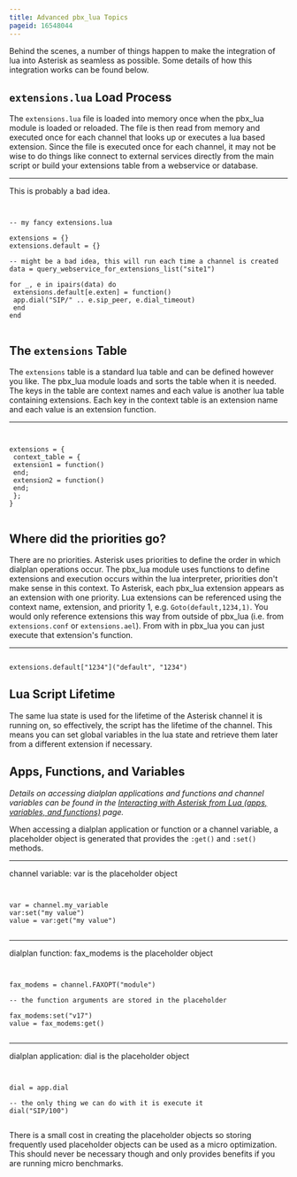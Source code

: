 ```yaml
---
title: Advanced pbx_lua Topics
pageid: 16548044
---
```


Behind the scenes, a number of things happen to make the integration of lua into Asterisk as seamless as possible. Some details of how this integration works can be found below.


`extensions.lua` Load Process
-----------------------------


The `extensions.lua` file is loaded into memory once when the pbx_lua module is loaded or reloaded. The file is then read from memory and executed once for each channel that looks up or executes a lua based extension. Since the file is executed once for each channel, it may not be wise to do things like connect to external services directly from the main script or build your extensions table from a webservice or database.




---

  
This is probably a bad idea.  


```


-- my fancy extensions.lua

extensions = {}
extensions.default = {}

-- might be a bad idea, this will run each time a channel is created
data = query_webservice_for_extensions_list("site1")

for _, e in ipairs(data) do
 extensions.default[e.exten] = function()
 app.dial("SIP/" .. e.sip_peer, e.dial_timeout)
 end
end


```


The `extensions` Table
----------------------


The `extensions` table is a standard lua table and can be defined however you like. The pbx_lua module loads and sorts the table when it is needed. The keys in the table are context names and each value is another lua table containing extensions. Each key in the context table is an extension name and each value is an extension function.




---

  
  


```


extensions = {
 context_table = {
 extension1 = function()
 end;
 extension2 = function()
 end;
 };
}


```


Where did the priorities go?
----------------------------


There are no priorities. Asterisk uses priorities to define the order in which dialplan operations occur. The pbx_lua module uses functions to define extensions and execution occurs within the lua interpreter, priorities don't make sense in this context. To Asterisk, each pbx_lua extension appears as an extension with one priority. Lua extensions can be referenced using the context name, extension, and priority 1, e.g. `Goto(default,1234,1)`. You would only reference extensions this way from outside of pbx_lua (i.e. from `extensions.conf` or `extensions.ael`). From with in pbx_lua you can just execute that extension's function. 




---

  
  


```

extensions.default["1234"]("default", "1234")

```


Lua Script Lifetime
-------------------


The same lua state is used for the lifetime of the Asterisk channel it is running on, so effectively, the script has the lifetime of the channel. This means you can set global variables in the lua state and retrieve them later from a different extension if necessary.


Apps, Functions, and Variables
------------------------------


*Details on accessing dialplan applications and functions and channel variables can be found in the [Interacting with Asterisk from Lua (apps, variables, and functions)](/Configuration/Dialplan/Lua-Dialplan-Configuration/Interacting-with-Asterisk-from-Lua-apps-variables-and-functions) page.*


 When accessing a dialplan application or function or a channel variable, a placeholder object is generated that provides the `:get()` and `:set()` methods.




---

  
channel variable: var is the placeholder object  


```


var = channel.my_variable
var:set("my value")
value = var:get("my value")


```




---

  
dialplan function: fax_modems is the placeholder object  


```


fax_modems = channel.FAXOPT("module")

-- the function arguments are stored in the placeholder

fax_modems:set("v17")
value = fax_modems:get()


```




---

  
dialplan application: dial is the placeholder object  


```


dial = app.dial

-- the only thing we can do with it is execute it
dial("SIP/100")


```


There is a small cost in creating the placeholder objects so storing frequently used placeholder objects can be used as a micro optimization. This should never be necessary though and only provides benefits if you are running micro benchmarks.


